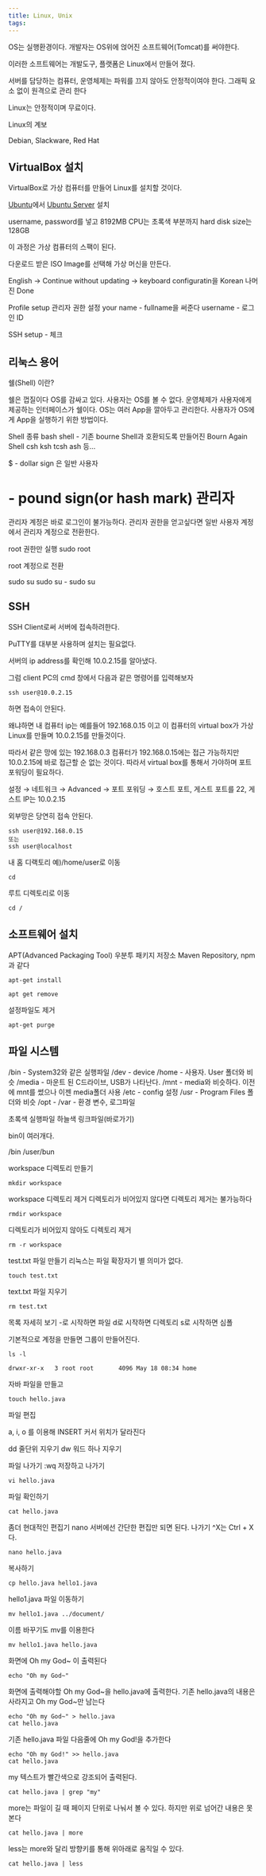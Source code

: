 ```yaml
---
title: Linux, Unix
tags: 
---
```


OS는 실행환경이다. 개발자는 OS위에 얹어진 소프트웨어(Tomcat)를 써야한다.

이러한 소프트웨어는 개발도구, 플랫폼은 Linux에서 만들어 졌다.

서버를 담당하는 컴퓨터, 운영체제는 파워를 끄지 않아도 안정적이여야 한다. 그래픽 요소 없이 원격으로 관리 한다

Linux는 안정적이며 무료이다.

Linux의 계보

Debian, Slackware, Red Hat

## VirtualBox 설치

VirtualBox로 가상 컴퓨터를 만들어 Linux를 설치할 것이다.

[Ubuntu](https://ubuntu.com/)에서 [Ubuntu Server](https://ubuntu.com/download/server) 설치

username, password를 넣고 8192MB CPU는 초록색 부분까지
hard disk size는 128GB

이 과정은 가상 컴퓨터의 스팩이 된다.

다운로드 받은 ISO Image를 선택해 가상 머신을 만든다.

English → Continue without updating → keyboard configuratin을 Korean
나머진 Done

Profile setup 관리자 권한 설정
your name - fullname을 써준다
username - 로그인 ID

SSH setup - 체크

## 리눅스 용어

쉘(Shell) 이란?

쉘은 껍질이다 OS를 감싸고 있다. 사용자는 OS를 볼 수 없다.
운영체제가 사용자에게 제공하는 인터페이스가 쉘이다. 
OS는 여러 App을 깔아두고 관리한다. 사용자가 OS에게 App을 실행하기 위한 방법이다.

Shell 종류
bash shell - 기존 bourne Shell과 호환되도록 만들어진 Bourn Again Shell
csh
ksh
tcsh
ash
등...

 $ - dollar sign 은 일반 사용자
 # - pound sign(or hash mark) 관리자
 
관리자 계정은 바로 로그인이 불가능하다. 관리자 권한을 얻고싶다면 일반 사용자 계정에서 관리자 계정으로 전환한다.

root 권한만 실행
sudo root

root 계정으로 전환

sudo su
sudo su -
sudo su

## SSH

SSH Client로써 서버에 접속하려한다.

PuTTY를 대부분 사용하며 설치는 필요없다.

서버의 ip address를 확인해 10.0.2.15를 알아냈다.

그럼 client PC의 cmd 창에서 다음과 같은 명령어를 입력해보자

```
ssh user@10.0.2.15
```
하면 접속이 안된다.

왜냐하면 내 컴퓨터 ip는 예를들어 192.168.0.15 이고 이 컴퓨터의 virtual box가 가상 Linux를 만들며 10.0.2.15를 만들것이다.

따라서 같은 망에 있는 192.168.0.3 컴퓨터가 192.168.0.15에는 접근 가능하지만 10.0.2.15에 바로 접근할 순 없는 것이다. 따라서 virtual box를 통해서 가야하며 포트 포워딩이 필요하다.

설정 → 네트워크 → Advanced → 포트 포워딩 → 호스트 포트, 게스트 포트를 22, 게스트 IP는 10.0.2.15

외부망은 당연히 접속 안된다.

```
ssh user@192.168.0.15
또는
ssh user@localhost
```

내 홈 디랙토리 예)/home/user로 이동

```
cd
```

루트 디렉토리로 이동

```
cd /
```

## 소프트웨어 설치

APT(Advanced Packaging Tool) 우분투 패키지 저장소
Maven Repository, npm 과 같다

```
apt-get install
```

```
apt get remove
```

설정파일도 제거

```
apt-get purge
```

## 파일 시스템

/bin - System32와 같은 실행파일
/dev - device
/home - 사용자. User 폴더와 비슷
/media - 마운트 된 C드라이브, USB가 나타난다.
/mnt - media와 비슷하다. 이전에 mnt를 썼으나 이젠 media폴더 사용
/etc - config 설정
/usr - Program Files 폴더와 비슷
/opt - 
/var - 환경 변수, 로그파일

초록색 실행파일
하늘색 링크파일(바로가기)

bin이 여러개다.

/bin
/user/bun

workspace 디렉토리 만들기

```
mkdir workspace
```

workspace 디렉토리 제거
디렉토리가 비어있지 않다면 디렉토리 제거는 불가능하다

```
rmdir workspace
```

디렉토리가 비어있지 않아도 디렉토리 제거

```
rm -r workspace
```

test.txt 파일 만들기
리눅스는 파일 확장자기 별 의미가 없다.

```
touch test.txt
```

text.txt 파일 지우기

```
rm test.txt
```

목록 자세히 보기
-로 시작하면 파일
d로 시작하면 디렉토리
s로 시작하면 심폴

기본적으로 계정을 만들면 그룹이 만들어진다.

```
ls -l

drwxr-xr-x   3 root root       4096 May 18 08:34 home
```

자바 파일을 만들고

```
touch hello.java
```

파일 편집

a, i, o 를 이용해 INSERT 커서 위치가 달라진다

dd 줄단위 지우기
dw 워드 하나 지우기

파일 나가기
:wq 저장하고 나가기

```
vi hello.java
```

파일 확인하기

```
cat hello.java
```

좀더 현대적인 편집기 nano
서버에선 간단한 편집만 되면 된다.
나가기 ^X는 Ctrl + X 다.

```
nano hello.java
```

복사하기

```
cp hello.java hello1.java
```

hello1.java 파일 이동하기

```
mv hello1.java ../document/
```

이름 바꾸기도 mv를 이용한다

```
mv hello1.java hello.java
```

화면에 Oh my God~ 이 출력된다

```
echo "Oh my God~"
```

화면에 출력해야할 Oh my God~을 hello.java에 출력한다.
기존 hello.java의 내용은 사라지고 Oh my God~만 남는다

```
echo "Oh my God~" > hello.java
cat hello.java
```

기존 hello.java 파일 다음줄에 Oh my God!을 추가한다

```
echo "Oh my God!" >> hello.java
cat hello.java
```

my 텍스트가 빨간색으로 강조되어 출력된다.

```
cat hello.java | grep "my"
```

more는 파일이 길 때 페이지 단위로 나눠서 볼 수 있다. 하지만 위로 넘어간 내용은 못본다

```
cat hello.java | more
```

less는 more와 달리 방향키를 통해 위아래로 움직일 수 있다.

```
cat hello.java | less
```